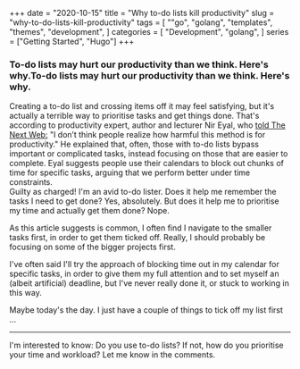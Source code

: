 +++
date = "2020-10-15"
title = "Why to-do lists kill productivity"
slug = "why-to-do-lists-kill-productivity"
tags = [
    ""go",
    "golang",
    "templates",
    "themes",
    "development",
]
categories = [
    "Development",
    "golang",
]
series = ["Getting Started", "Hugo"]
+++

### To-do lists may hurt our productivity than we think. Here's why.To-do lists may hurt our productivity than we think. Here's why.  

Creating a to-do list and crossing items off it may feel satisfying, but it's actually a terrible way to prioritise tasks and get things done. That's according to productivity expert, author and lecturer Nir Eyal, who [told The Next Web:](https://thenextweb.com/growth-quarters/2020/10/13/throw-out-your-shitty-to-do-list-heres-what-to-do-instead/) "I don’t think people realize how harmful this method is for productivity." He explained that, often, those with to-do lists bypass important or complicated tasks, instead focusing on those that are easier to complete. Eyal suggests people use their calendars to block out chunks of time for specific tasks, arguing that we perform better under time constraints.  
Guilty as charged! I'm an avid to-do lister. Does it help me remember the tasks I need to get done? Yes, absolutely. But does it help me to prioritise my time and actually get them done? Nope.

As this article suggests is common, I often find I navigate to the smaller tasks first, in order to get them ticked off. Really, I should probably be focusing on some of the bigger projects first.  

I've often said I'll try the approach of blocking time out in my calendar for specific tasks, in order to give them my full attention and to set myself an (albeit artificial) deadline, but I've never really done it, or stuck to working in this way.  

Maybe today's the day. I just have a couple of things to tick off my list first …  

---

I'm interested to know: Do you use to-do lists? If not, how do you prioritise your time and workload? Let me know in the comments.